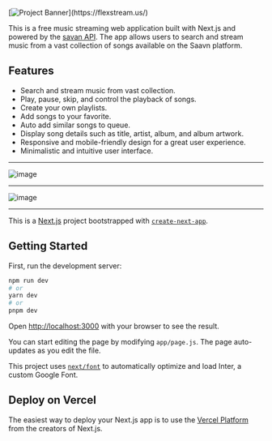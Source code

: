    [![Project Banner]([https://github-production-user-asset-6210df.s3.amazonaws.com/99420590/256470702-de779111-e63e-4ecc-93d1-e79edadf19ed.png](https://res-console.cloudinary.com/dhgxexscp/thumbnails/v1/image/upload/v1695502112/TG9nb19qc25ibGs=/grid_landscape))](https://flexstream.us/)

This is a free music streaming web application built with Next.js and powered by the [savan API](https://github.com/sumitkolhe/jiosaavn-api). The app allows users to search and stream music from a vast collection of songs available on the Saavn platform.

## Features
* Search and stream music from vast collection.
* Play, pause, skip, and control the playback of songs.
* Create your own playlists.
* Add songs to your favorite.
* Auto add similar songs to queue.
* Display song details such as title, artist, album, and album artwork.
* Responsive and mobile-friendly design for a great user experience.
* Minimalistic and intuitive user interface.
***
![image](https://github.com/himanshu8443/hayasaka/assets/99420590/158bc035-463e-403b-a23a-db17b83ab7b0)
___
![image](https://github.com/himanshu8443/hayasaka/assets/99420590/864aec2b-8d60-4278-a475-9f7ee6ae7680)


***

This is a [Next.js](https://nextjs.org/) project bootstrapped with [`create-next-app`](https://github.com/vercel/next.js/tree/canary/packages/create-next-app).

## Getting Started

First, run the development server:

```bash
npm run dev
# or
yarn dev
# or
pnpm dev
```

Open [http://localhost:3000](http://localhost:3000) with your browser to see the result.

You can start editing the page by modifying `app/page.js`. The page auto-updates as you edit the file.

This project uses [`next/font`](https://nextjs.org/docs/basic-features/font-optimization) to automatically optimize and load Inter, a custom Google Font.

## Deploy on Vercel

The easiest way to deploy your Next.js app is to use the [Vercel Platform](https://vercel.com/new?utm_medium=default-template&filter=next.js&utm_source=create-next-app&utm_campaign=create-next-app-readme) from the creators of Next.js.
